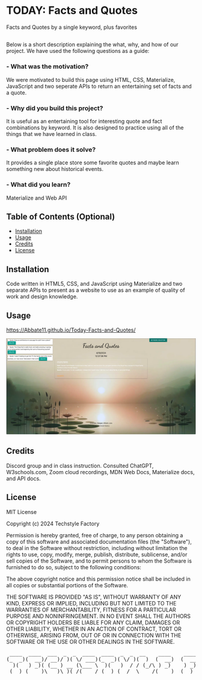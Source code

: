 # TODAY: Facts and Quotes

Facts and Quotes by a single keyword, plus favorites

## 

Below is a short description explaining the what, why, and how of our project. We have used the following questions as a guide:

### - What was the motivation?
We were motivated to build this page using HTML, CSS, Materialize, JavaScript and two seperate APIs to return an entertaining set of facts and a quote.
### - Why did you build this project?
It is useful as an entertaining tool for interesting quote and fact combinations by keyword. It is also designed to practice using all of the things that we have learned in class.
### - What problem does it solve?
It provides a single place store some favorite quotes and maybe learn something new about historical events.
### - What did you learn?
Materialize and Web API

## Table of Contents (Optional)

- [Installation](#installation)
- [Usage](#usage)
- [Credits](#credits)
- [License](#license)

## Installation

Code written in HTML5, CSS, and JavaScript using Materialize and two separate APIs to present as a website to use as an example of quality of work and design knowledge.

## Usage

https://Abbate11.github.io/Today-Facts-and-Quotes/

![Screenshot of final page](./assets/images/Screenshot.png)

## Credits

Discord group and in class instruction.
Consulted ChatGPT, W3schools.com, Zoom cloud recordings, MDN Web Docs, Materialize docs, and API docs.

## License

MIT License

Copyright (c) 2024 Techstyle Factory

Permission is hereby granted, free of charge, to any person obtaining a copy
of this software and associated documentation files (the "Software"), to deal
in the Software without restriction, including without limitation the rights
to use, copy, modify, merge, publish, distribute, sublicense, and/or sell
copies of the Software, and to permit persons to whom the Software is
furnished to do so, subject to the following conditions:

The above copyright notice and this permission notice shall be included in all
copies or substantial portions of the Software.

THE SOFTWARE IS PROVIDED "AS IS", WITHOUT WARRANTY OF ANY KIND, EXPRESS OR
IMPLIED, INCLUDING BUT NOT LIMITED TO THE WARRANTIES OF MERCHANTABILITY,
FITNESS FOR A PARTICULAR PURPOSE AND NONINFRINGEMENT. IN NO EVENT SHALL THE
AUTHORS OR COPYRIGHT HOLDERS BE LIABLE FOR ANY CLAIM, DAMAGES OR OTHER
LIABILITY, WHETHER IN AN ACTION OF CONTRACT, TORT OR OTHERWISE, ARISING FROM,
OUT OF OR IN CONNECTION WITH THE SOFTWARE OR THE USE OR OTHER DEALINGS IN THE
SOFTWARE.


<pre>
 ____  ____  ___  _  _  ____  ____  _  _  __    ____    ____  __    ___  ____  __  ____  _  _ 
(_  _)(  __)/ __)/ )( \/ ___)(_  _)( \/ )(  )  (  __)  (  __)/ _\  / __)(_  _)/  \(  _ \( \/ )
  )(   ) _)( (__ ) __ (\___ \  )(   )  / / (_/\ ) _)    ) _)/    \( (__   )( (  O ))   / )  / 
 (__) (____)\___)\_)(_/(____/ (__) (__/  \____/(____)  (__) \_/\_/ \___) (__) \__/(__\_)(__/  
</pre>